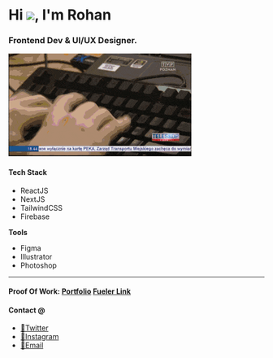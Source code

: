 <h1>Hi <img src="Data/wave.gif" width=50 >, I'm Rohan</h1>

### Frontend Dev & UI/UX Designer.
<img src="/Data/coding.gif" alt="">

#### Tech Stack
- ReactJS
- NextJS
- TailwindCSS
- Firebase

**Tools**
- Figma
- Illustrator
- Photoshop

---
#### Proof Of Work: [Portfolio](https://rohankiratsata.xyz) [Fueler Link](https://fueler.io/rohank)

#### Contact @

- [🐤Twitter](https://twitter.com/rohan_jpeg)
- [📸Instagram](https://instagram.com/rohan.gif)
- [📧Email](mailto:kiratsatarohan@gmail.com)
